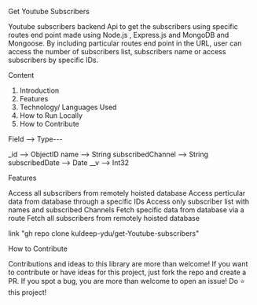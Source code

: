 Get Youtube Subscribers

Youtube subscribers backend Api to get the subscribers using specific routes end point made using Node.js , Express.js and MongoDB and Mongoose. By including particular routes end point in the URL, user can access the number of subscribers list, subscribers name or access subscribers by specific IDs.

Content
1. Introduction
2. Features
3. Technology/ Languages Used
4. How to Run Locally
5. How to Contribute

 Field --> Type---

_id --> ObjectID
name --> String
subscribedChannel --> String
subscribedDate --> Date
__v --> Int32

Features

Access all subscribers from remotely hoisted database
Access perticular data from database through a specific IDs
Access only subscriber list with names and subscribed Channels
Fetch specific data from database via a route
Fetch all subscribers from remotely hoisted database

link "gh repo clone kuldeep-ydu/get-Youtube-subscribers"


How to Contribute

Contributions and ideas to this library are more than welcome!
If you want to contribute or have ideas for this project, just fork the repo and create a PR. If you spot a bug, you are more than welcome to open an issue! Do ⭐ this project!
